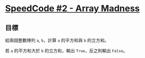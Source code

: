 # [SpeedCode #2 - Array Madness](http://www.codewars.com/kata/speedcode-number-2-array-madness/)

## 目標

給兩個整數陣列 `a`, `b`，計算 `a` 的平方和與 `b` 的立方和。

若 `a` 的平方和大於 `b` 的立方和，輸出 `True`，反之則輸出 `False`。
